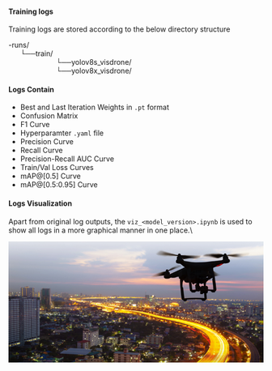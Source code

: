 

#### Training logs

Training logs are stored according to the below directory structure

-runs/\
&nbsp;&nbsp;&nbsp;&nbsp;&nbsp;&nbsp;└──train/\
&nbsp;&nbsp;&nbsp;&nbsp;&nbsp;&nbsp;&nbsp;&nbsp;&nbsp;&nbsp;&nbsp;&nbsp;&nbsp;&nbsp;&nbsp;&nbsp;&nbsp;&nbsp;&nbsp;&nbsp;&nbsp;&nbsp;&nbsp;&nbsp;└──yolov8s_visdrone/\
&nbsp;&nbsp;&nbsp;&nbsp;&nbsp;&nbsp;&nbsp;&nbsp;&nbsp;&nbsp;&nbsp;&nbsp;&nbsp;&nbsp;&nbsp;&nbsp;&nbsp;&nbsp;&nbsp;&nbsp;&nbsp;&nbsp;&nbsp;&nbsp;└──yolov8x_visdrone/


#### Logs Contain

  - Best and Last Iteration Weights in `.pt` format
  - Confusion Matrix
  - F1 Curve
  - Hyperparamter `.yaml` file
  - Precision Curve
  - Recall Curve
  - Precision-Recall AUC Curve
  - Train/Val Loss Curves
  - mAP@[0.5] Curve
  - mAP@[0.5:0.95] Curve

#### Logs Visualization

Apart from original log outputs, the `viz_<model_version>.ipynb` is used to show all logs in a more graphical manner in one place.\



![Example Image](/images/drone_detection_network_cameras.png)



